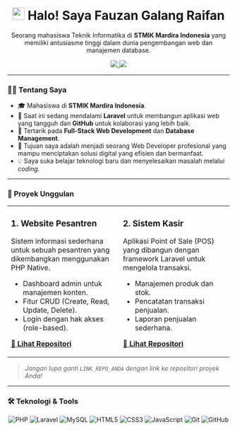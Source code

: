 <h1 align="center">
  <img src="https://media.giphy.com/media/hvRJCLFzcasrR4ia7z/giphy.gif" width="28"> 
  Halo! Saya Fauzan Galang Raifan
</h1>
<p align="center">
  Seorang mahasiswa Teknik Informatika di <strong>STMIK Mardira Indonesia</strong> yang memiliki antusiasme tinggi dalam dunia pengembangan web dan manajemen database.
</p>

<p align="center">
  <a href="mailto:fauzanfroject@gmail.com">
    <img src="https://img.shields.io/badge/Gmail-D14836?style=for-the-badge&logo=gmail&logoColor=white" />
  </a>
  <a href="https://www.linkedin.com/in/fauzan10/" target="_blank">
    <img src="https://img.shields.io/badge/LinkedIn-0077B5?style=for-the-badge&logo=linkedin&logoColor=white" />
  </a>
</p>

---

### 👨‍💻 **Tentang Saya**

- 🎓 Mahasiswa di **STMIK Mardira Indonesia**.
- 🌱 Saat ini sedang mendalami **Laravel** untuk membangun aplikasi web yang tangguh dan **GitHub** untuk kolaborasi yang lebih baik.
- 💼 Tertarik pada **Full-Stack Web Development** dan **Database Management**.
- 🎯 Tujuan saya adalah menjadi seorang Web Developer profesional yang mampu menciptakan solusi digital yang efisien dan bermanfaat.
- 💡 Saya suka belajar teknologi baru dan menyelesaikan masalah melalui *coding*.

---

### 🚀 **Proyek Unggulan**

<table>
  <tr>
    <td valign="top">
      <h3>1. Website Pesantren</h3>
      <p>Sistem informasi sederhana untuk sebuah pesantren yang dikembangkan menggunakan PHP Native.</p>
      <ul>
        <li>Dashboard admin untuk manajemen konten.</li>
        <li>Fitur CRUD (Create, Read, Update, Delete).</li>
        <li>Login dengan hak akses (role-based).</li>
      </ul>
      <p>
        <a href="https://github.com/Fauzangalangraifan10/Web_Pesantren"><b>🔗 Lihat Repositori</b></a>
      </p>
    </td>
    <td valign="top">
      <h3>2. Sistem Kasir</h3>
      <p>Aplikasi Point of Sale (POS) yang dibangun dengan framework Laravel untuk mengelola transaksi.</p>
      <ul>
        <li>Manajemen produk dan stok.</li>
        <li>Pencatatan transaksi penjualan.</li>
        <li>Laporan penjualan sederhana.</li>
      </ul>
      <p>
        <a href="https://github.com/Fauzangalangraifan10/E-Kasir"><b>🔗 Lihat Repositori</b></a>
      </p>
    </td>
  </tr>
</table>

> *Jangan lupa ganti `LINK_REPO_ANDA` dengan link ke repositori proyek Anda!*

---

### 🛠️ **Teknologi & Tools**

<p align="center">
  <img src="https://img.shields.io/badge/PHP-777BB4?style=for-the-badge&logo=php&logoColor=white" alt="PHP" />
  <img src="https://img.shields.io/badge/Laravel-FF2D20?style=for-the-badge&logo=laravel&logoColor=white" alt="Laravel" />
  <img src="https://img.shields.io/badge/MySQL-4479A1?style=for-the-badge&logo=mysql&logoColor=white" alt="MySQL" />
  <img src="https://img.shields.io/badge/HTML5-E34F26?style=for-the-badge&logo=html5&logoColor=white" alt="HTML5" />
  <img src="https://img.shields.io/badge/CSS3-1572B6?style=for-the-badge&logo=css3&logoColor=white" alt="CSS3" />
  <img src="https://img.shields.io/badge/JavaScript-F7DF1E?style=for-the-badge&logo=javascript&logoColor=black" alt="JavaScript" />
  <img src="https://img.shields.io/badge/Git-F05032?style=for-the-badge&logo=git&logoColor=white" alt="Git" />
  <img src="https://img.shields.io/badge/GitHub-181717?style=for-the-badge&logo=github&logoColor=white" alt="GitHub" />
</p>

